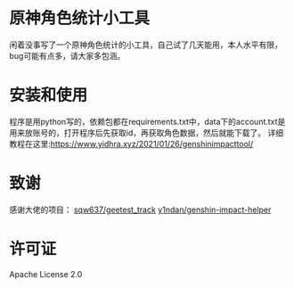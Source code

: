 # 原神角色统计小工具
闲着没事写了一个原神角色统计的小工具，自己试了几天能用，本人水平有限，bug可能有点多，请大家多包涵。
# 安装和使用
程序是用python写的，依赖包都在requirements.txt中，data下的account.txt是用来放账号的，打开程序后先获取id，再获取角色数据，然后就能下载了。
详细教程在这里:<https://www.yidhra.xyz/2021/01/26/genshinimpacttool/>
# 致谢
感谢大佬的项目：
[sqw637/geetest_track](https://github.com/sqw637/geetest_track)
[y1ndan/genshin-impact-helper](https://github.com/y1ndan/genshin-impact-helper)
# 许可证
Apache License 2.0

